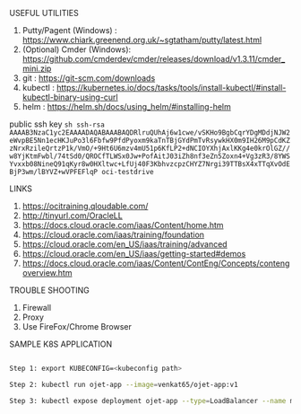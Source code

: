

USEFUL UTILITIES
1. Putty/Pagent (Windows) : https://www.chiark.greenend.org.uk/~sgtatham/putty/latest.html
2. (Optional) Cmder (Windows): https://github.com/cmderdev/cmder/releases/download/v1.3.11/cmder_mini.zip
3. git : https://git-scm.com/downloads
4. kubectl : https://kubernetes.io/docs/tasks/tools/install-kubectl/#install-kubectl-binary-using-curl
5. helm : https://helm.sh/docs/using_helm/#installing-helm

public ssh key
`sh
ssh-rsa AAAAB3NzaC1yc2EAAAADAQABAAABAQDRlruQUhAj6w1cwe/vSKHo9BgbCqrYDgMDdjNJW2eWvpBE5Nn1ecHKJuPo3l6Fbfw9PfdPyoxm9kaTnTBjGYdPmTvRsywkHX0m9IH26M9pCdKZzNrxRzileQrtzP1k/VmO/+9Ht6U6mzv4mU51p6KfLP2+dNCIOYXhjAxlKKg4e0krOlGZ//w8YjKtmFwbl/74tSd0/QROCfTLWSx0Jw+PofAitJ03iZh8nf3eZn5Zoxn4+Vg3zR3/8YWSYvxxb08NineQ91qKyr8w0HXltwc+LfUj40F3KbhvzcpzCHYZ7Nrgi39TTBsX4xTTqXvOdEBjP3wm/lBYVZ+wVPFEFlqP oci-testdrive
`


LINKS
1. https://ocitraining.qloudable.com/
2. http://tinyurl.com/OracleLL
3. https://docs.cloud.oracle.com/iaas/Content/home.htm
4. https://cloud.oracle.com/iaas/training/foundation
5. https://cloud.oracle.com/en_US/iaas/training/advanced
6. https://cloud.oracle.com/en_US/iaas/getting-started#demos
7. https://docs.cloud.oracle.com/iaas/Content/ContEng/Concepts/contengoverview.htm



TROUBLE SHOOTING

1. Firewall
2. Proxy
3. Use FireFox/Chrome Browser

SAMPLE K8S APPLICATION
```sh

Step 1: export KUBECONFIG=<kubeconfig path>

Step 2: kubectl run ojet-app --image=venkat65/ojet-app:v1

Step 3: kubectl expose deployment ojet-app --type=LoadBalancer --name my-service --port=3000
```






